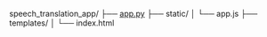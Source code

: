 speech_translation_app/
├── [app.py](http://app.py)
├── static/
│   └── app.js
├── templates/
│   └── index.html